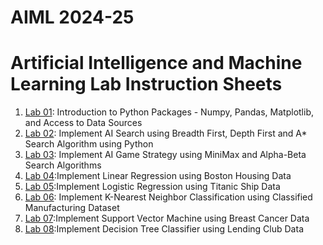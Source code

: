 # AIML 2024-25
# Artificial Intelligence and Machine Learning Lab Instruction Sheets
1. [Lab 01](https://github.com/Saiprasannabollam/AIML-2025/blob/main/Lab01.ipynb): Introduction to Python Packages - Numpy, Pandas, Matplotlib, and Access to Data Sources
2. [Lab 02](https://github.com/Saiprasannabollam/AIML-2025/blob/main/Lab02.ipynb): Implement AI Search using Breadth First, Depth First and A* Search Algorithm using Python
3. [Lab 03](https://github.com/Saiprasannabollam/AIML-2025/blob/main/Lab03.ipynb): Implement AI Game Strategy using MiniMax and Alpha-Beta Search Algorithms
4. [Lab 04](https://github.com/Saiprasannabollam/AIML-2025/blob/main/Lab%2004.ipynb):Implement Linear Regression using Boston Housing Data
5. [Lab 05](https://github.com/Saiprasannabollam/AIML-2025/blob/main/Lab%2005.ipynb):Implement Logistic Regression using Titanic Ship Data
6. [Lab 06](https://github.com/Saiprasannabollam/AIML-2025/blob/main/Lab%2006.ipynb): Implement K-Nearest Neighbor Classification using Classified Manufacturing Dataset
7. [Lab 07](https://github.com/Saiprasannabollam/AIML-2025/blob/main/Lab07.ipynb):Implement Support Vector Machine using Breast Cancer Data
8. [Lab 08](https://github.com/Saiprasannabollam/AIML-2025/blob/main/Lab%2008.ipynb):Implement Decision Tree Classifier using Lending Club Data
